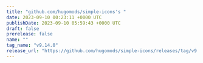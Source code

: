 ```yaml
---
title: "github.com/hugomods/simple-icons's "
date: 2023-09-10 00:23:11 +0000 UTC
publishDate: 2023-09-10 05:59:43 +0000 UTC
draft: false
prerelease: false
name: ""
tag_name: "v9.14.0"
release_url: "https://github.com/hugomods/simple-icons/releases/tag/v9.14.0"
---
```



